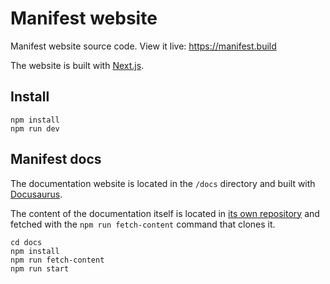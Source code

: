# Manifest website

Manifest website source code. View it live: https://manifest.build

The website is built with [Next.js](https://nextjs.org/).

## Install

```
npm install
npm run dev
```

## Manifest docs

The documentation website is located in the `/docs` directory and built with [Docusaurus](https://docusaurus.io/).

The content of the documentation itself is located in [its own repository](https://github.com/mnfst/docs) and fetched with the `npm run fetch-content` command that clones it.

```
cd docs
npm install
npm run fetch-content
npm run start
```
